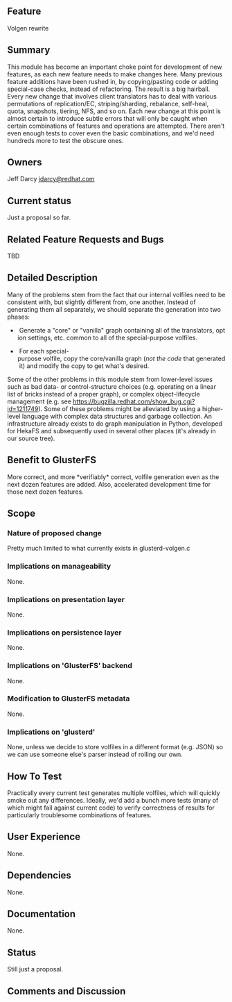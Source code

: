 Feature
-------

Volgen rewrite

Summary
-------

This module has become an important choke point for development of new
features, as each new feature needs to make changes here. Many previous
feature additions have been rushed in, by copying/pasting code or adding
special-case checks, instead of refactoring. The result is a big
hairball. Every new change that involves client translators has to deal
with various permutations of replication/EC, striping/sharding,
rebalance, self-heal, quota, snapshots, tiering, NFS, and so on. Each
new change at this point is almost certain to introduce subtle errors
that will only be caught when certain combinations of features and
operations are attempted. There aren't even enough tests to cover even
the basic combinations, and we'd need hundreds more to test the obscure
ones.

Owners
------

Jeff Darcy <jdarcy@redhat.com>

Current status
--------------

Just a proposal so far.

Related Feature Requests and Bugs
---------------------------------

TBD

Detailed Description
--------------------

Many of the problems stem from the fact that our internal volfiles need
to be consistent with, but slightly different from, one another. Instead
of generating them all separately, we should separate the generation
into two phases:

*  Generate a "core" or "vanilla" graph containing all of the translators, option settings, etc. common to all of the special-purpose volfiles.

*  For each special-purpose volfile, copy the core/vanilla graph (*not the code* that generated it) and modify the copy to get what's desired.

Some of the other problems in this module stem from lower-level issues
such as bad data- or control-structure choices (e.g. operating on a
linear list of bricks instead of a proper graph), or complex
object-lifecycle management (e.g. see
<https://bugzilla.redhat.com/show_bug.cgi?id=1211749>). Some of these
problems might be alleviated by using a higher-level language with
complex data structures and garbage collection. An infrastructure
already exists to do graph manipulation in Python, developed for HekaFS
and subsequently used in several other places (it's already in our
source tree).

Benefit to GlusterFS
--------------------

More correct, and more \*verifiably\* correct, volfile generation even
as the next dozen features are added. Also, accelerated development time
for those next dozen features.

Scope
-----

### Nature of proposed change

Pretty much limited to what currently exists in glusterd-volgen.c

### Implications on manageability

None.

### Implications on presentation layer

None.

### Implications on persistence layer

None.

### Implications on 'GlusterFS' backend

None.

### Modification to GlusterFS metadata

None.

### Implications on 'glusterd'

None, unless we decide to store volfiles in a different format (e.g.
JSON) so we can use someone else's parser instead of rolling our own.

How To Test
-----------

Practically every current test generates multiple volfiles, which will
quickly smoke out any differences. Ideally, we'd add a bunch more tests
(many of which might fail against current code) to verify correctness of
results for particularly troublesome combinations of features.

User Experience
---------------

None.

Dependencies
------------

None.

Documentation
-------------

None.

Status
------

Still just a proposal.

Comments and Discussion
-----------------------
